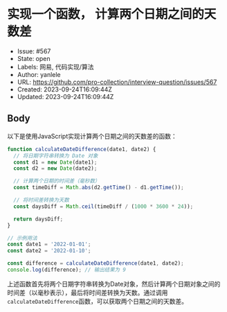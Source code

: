 # 实现一个函数， 计算两个日期之间的天数差

- Issue: #567
- State: open
- Labels: 网易, 代码实现/算法
- Author: yanlele
- URL: https://github.com/pro-collection/interview-question/issues/567
- Created: 2023-09-24T16:09:44Z
- Updated: 2023-09-24T16:09:44Z

## Body

以下是使用JavaScript实现计算两个日期之间的天数差的函数：

```javascript
function calculateDateDifference(date1, date2) {
  // 将日期字符串转换为 Date 对象
  const d1 = new Date(date1);
  const d2 = new Date(date2);

  // 计算两个日期的时间差（毫秒数）
  const timeDiff = Math.abs(d2.getTime() - d1.getTime());

  // 将时间差转换为天数
  const daysDiff = Math.ceil(timeDiff / (1000 * 3600 * 24));

  return daysDiff;
}

// 示例用法
const date1 = '2022-01-01';
const date2 = '2022-01-10';

const difference = calculateDateDifference(date1, date2);
console.log(difference); // 输出结果为 9
```

上述函数首先将两个日期字符串转换为Date对象，然后计算两个日期对象之间的时间差（以毫秒表示），最后将时间差转换为天数。通过调用`calculateDateDifference`函数，可以获取两个日期之间的天数差。


